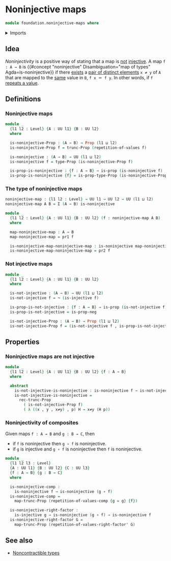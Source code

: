 # Noninjective maps

```agda
module foundation.noninjective-maps where
```

<details><summary>Imports</summary>

```agda
open import foundation.action-on-identifications-functions
open import foundation.dependent-pair-types
open import foundation.empty-types
open import foundation.functoriality-dependent-pair-types
open import foundation.functoriality-propositional-truncation
open import foundation.inhabited-types
open import foundation.negation
open import foundation.propositional-truncations
open import foundation.repetitions-of-values
open import foundation.universe-levels

open import foundation-core.contractible-types
open import foundation-core.function-types
open import foundation-core.identity-types
open import foundation-core.injective-maps
open import foundation-core.propositions
```

</details>

## Idea

_Noninjectivity_ is a positive way of stating that a map is
[not](foundation.negation.md) [injective](foundation-core.injective-maps.md). A
map `f : A → B` is
{{#concept "noninjective" Disambiguation="map of types" Agda=is-noninjective}}
if there [exists](foundation.existential-quantification.md) a
[pair of distinct elements](foundation.pairs-of-distinct-elements.md) `x ≠ y` of
`A` that are mapped to the [same](foundation-core.identity-types.md) value in
`B`, `f x ＝ f y`. In other words, if `f`
[repeats a value](foundation.repetitions-of-values.md).

## Definitions

### Noninjective maps

```agda
module _
  {l1 l2 : Level} {A : UU l1} {B : UU l2}
  where

  is-noninjective-Prop : (A → B) → Prop (l1 ⊔ l2)
  is-noninjective-Prop f = trunc-Prop (repetition-of-values f)

  is-noninjective : (A → B) → UU (l1 ⊔ l2)
  is-noninjective f = type-Prop (is-noninjective-Prop f)

  is-prop-is-noninjective : {f : A → B} → is-prop (is-noninjective f)
  is-prop-is-noninjective {f} = is-prop-type-Prop (is-noninjective-Prop f)
```

### The type of noninjective maps

```agda
noninjective-map : {l1 l2 : Level} → UU l1 → UU l2 → UU (l1 ⊔ l2)
noninjective-map A B = Σ (A → B) is-noninjective

module _
  {l1 l2 : Level} {A : UU l1} {B : UU l2} (f : noninjective-map A B)
  where

  map-noninjective-map : A → B
  map-noninjective-map = pr1 f

  is-noninjective-map-noninjective-map : is-noninjective map-noninjective-map
  is-noninjective-map-noninjective-map = pr2 f
```

### Not injective maps

```agda
module _
  {l1 l2 : Level} {A : UU l1} {B : UU l2}
  where

  is-not-injective : (A → B) → UU (l1 ⊔ l2)
  is-not-injective f = ¬ (is-injective f)

  is-prop-is-not-injective : {f : A → B} → is-prop (is-not-injective f)
  is-prop-is-not-injective = is-prop-neg

  is-not-injective-Prop : (A → B) → Prop (l1 ⊔ l2)
  is-not-injective-Prop f = (is-not-injective f , is-prop-is-not-injective)
```

## Properties

### Noninjective maps are not injective

```agda
module _
  {l1 l2 : Level} {A : UU l1} {B : UU l2} {f : A → B}
  where

  abstract
    is-not-injective-is-noninjective : is-noninjective f → is-not-injective f
    is-not-injective-is-noninjective =
      rec-trunc-Prop
        ( is-not-injective-Prop f)
        ( λ ((x , y , x≠y) , p) H → x≠y (H p))
```

### Noninjectivity of composites

Given maps `f : A → B` and `g : B → C`, then

- if `f` is noninjective then `g ∘ f` is noninjective.
- if `g` is injective and `g ∘ f` is noninjective then `f` is noninjective.

```agda
module _
  {l1 l2 l3 : Level}
  {A : UU l1} {B : UU l2} {C : UU l3}
  {f : A → B} {g : B → C}
  where

  is-noninjective-comp :
    is-noninjective f → is-noninjective (g ∘ f)
  is-noninjective-comp =
    map-trunc-Prop (repetition-of-values-comp {g = g} {f})

  is-noninjective-right-factor :
    is-injective g → is-noninjective (g ∘ f) → is-noninjective f
  is-noninjective-right-factor G =
    map-trunc-Prop (repetition-of-values-right-factor' G)
```

## See also

- [Noncontractible types](foundation.noncontractible-types.md)
